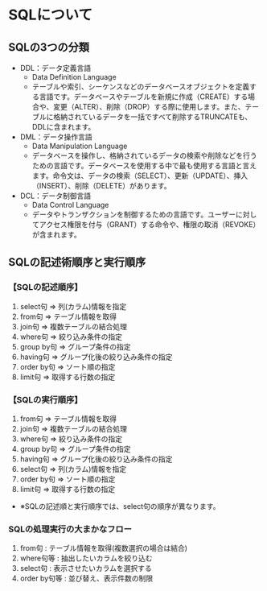 # SQLについて

## SQLの3つの分類

- DDL：データ定義言語
  - Data Definition Language
  - テーブルや索引、シーケンスなどのデータベースオブジェクトを定義する言語です。データベースやテーブルを新規に作成（CREATE）する場合や、変更（ALTER）、削除（DROP）する際に使用します。また、テーブルに格納されているデータを一括ですべて削除するTRUNCATEも、DDLに含まれます。
- DML：データ操作言語
  - Data Manipulation Language
  - データベースを操作し、格納されているデータの検索や削除などを行うための言語です。データベースを使用する中で最も使用する言語と言えます。命令文は、データの検索（SELECT）、更新（UPDATE）、挿入（INSERT）、削除（DELETE）があります。
- DCL：データ制御言語
  - Data Control Language
  - データやトランザクションを制御するための言語です。ユーザーに対してアクセス権限を付与（GRANT）する命令や、権限の取消（REVOKE）が含まれます。

## SQLの記述術順序と実行順序

### 【SQLの記述順序】

1. select句 ⇒ 列(カラム)情報を指定
2. from句 ⇒ テーブル情報を取得
3. join句 ⇒ 複数テーブルの結合処理
4. where句 ⇒ 絞り込み条件の指定
5. group by句 ⇒ グループ条件の指定
6. having句 ⇒ グループ化後の絞り込み条件の指定
7. order by句 ⇒ ソート順の指定
8. limit句 ⇒ 取得する行数の指定

### 【SQLの実行順序】

1. from句 ⇒ テーブル情報を取得
2. join句 ⇒ 複数テーブルの結合処理
3. where句 ⇒ 絞り込み条件の指定
4. group by句 ⇒ グループ条件の指定
5. having句 ⇒ グループ化後の絞り込み条件の指定
6. select句 ⇒ 列(カラム)情報を指定
7. order by句 ⇒ ソート順の指定
8. limit句 ⇒ 取得する行数の指定

- ※SQLの記述順と実行順序では、select句の順序が異なります。

### SQLの処理実行の大まかなフロー

1. from句 : テーブル情報を取得(複数選択の場合は結合)
2. where句等 : 抽出したいカラムを絞り込む
3. select句 : 表示させたいカラムを選択する
4. order by句等 : 並び替え、表示件数の制限
